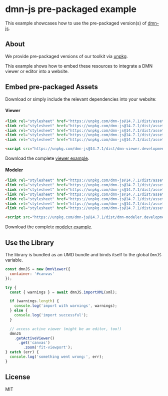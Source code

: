 # dmn-js pre-packaged example

This example showcases how to use the pre-packaged version(s) of [dmn-js](https://github.com/bpmn-io/dmn-js).


## About

We provide pre-packaged versions of our toolkit via [unpkg](https://unpkg.com/dmn-js/dist/).

This example shows how to embed these resources to integrate a DMN viewer or editor
into a website.


## Embed pre-packaged Assets

Download or simply include the relevant dependencies into your website:

#### Viewer

```html
<link rel="stylesheet" href="https://unpkg.com/dmn-js@14.7.1/dist/assets/dmn-js-drd.css">
<link rel="stylesheet" href="https://unpkg.com/dmn-js@14.7.1/dist/assets/dmn-js-decision-table.css">
<link rel="stylesheet" href="https://unpkg.com/dmn-js@14.7.1/dist/assets/dmn-js-literal-expression.css">
<link rel="stylesheet" href="https://unpkg.com/dmn-js@14.7.1/dist/assets/dmn-js-shared.css">
<link rel="stylesheet" href="https://unpkg.com/dmn-js@14.7.1/dist/assets/dmn-font/css/dmn.css">

<script src="https://unpkg.com/dmn-js@14.7.1/dist/dmn-viewer.development.js"></script>
```

Download the complete [viewer example](https://cdn.staticaly.com/gh/bpmn-io/dmn-js-examples/main/starter/viewer.html).

#### Modeler

```html
<link rel="stylesheet" href="https://unpkg.com/dmn-js@14.7.1/dist/assets/diagram-js.css">
<link rel="stylesheet" href="https://unpkg.com/dmn-js@14.7.1/dist/assets/dmn-js-shared.css">
<link rel="stylesheet" href="https://unpkg.com/dmn-js@14.7.1/dist/assets/dmn-js-drd.css">
<link rel="stylesheet" href="https://unpkg.com/dmn-js@14.7.1/dist/assets/dmn-js-decision-table.css">
<link rel="stylesheet" href="https://unpkg.com/dmn-js@14.7.1/dist/assets/dmn-js-decision-table-controls.css">
<link rel="stylesheet" href="https://unpkg.com/dmn-js@14.7.1/dist/assets/dmn-js-literal-expression.css">
<link rel="stylesheet" href="https://unpkg.com/dmn-js@14.7.1/dist/assets/dmn-font/css/dmn.css">

<script src="https://unpkg.com/dmn-js@14.7.1/dist/dmn-modeler.development.js"></script>
```

Download the complete [modeler example](https://cdn.staticaly.com/gh/bpmn-io/dmn-js-examples/main/starter/modeler.html).


## Use the Library

The library is bundled as an UMD bundle and binds itself to the global `DmnJS`
variable.

```javascript
const dmnJS = new DmnViewer({
  container: '#canvas'
});

try {
  const { warnings } = await dmnJS.importXML(xml);

  if (warnings.length) {
    console.log('import with warnings', warnings);
  } else {
    console.log('import successful');
  }

  // access active viewer (might be an editor, too!)
  dmnJS
    .getActiveViewer()
      .get('canvas')
        .zoom('fit-viewport');
} catch (err) {
  console.log('something went wrong:', err);
}
```

## License

MIT
